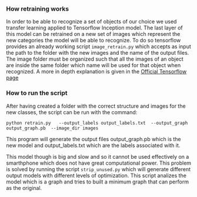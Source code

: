 ### How retraining works

In order to be able to recognize a set of objects of our choice we used transfer learning applied to Tensorflow Inception model. The last layer of this model can be retrained on a new set of images which represent the new categories the model will be able to recognize. To do so tensorflow provides an already working script `image_retrain.py` which accepts as input the path to the folder with the new images and the name of the output files. The image folder must be organized such that all the images of an object are inside the same folder which name will be used for that object when recognized.
A more in depth explanation is given in the [Official Tensorflow page](https://www.tensorflow.org/tutorials/image_retraining)

### How to run the script

After having created a folder with the correct structure and images for the new classes, the script can be run with the command:

`python retrain.py   --output_labels output_labels.txt  --output_graph output_graph.pb  --image_dir images`

This program will generate the output files output_graph.pb  which is the new model and output_labels.txt which are the labels associated with it. 

This model though is big and slow and so it cannot be used effectively on a smarthphone which does not have great computational power. This problem is solved by running the script `strip_unused.py` which will generate different output models with different levels of optimization. This script analizes the model which is a graph and tries to built a minimum graph that can perform as the original.